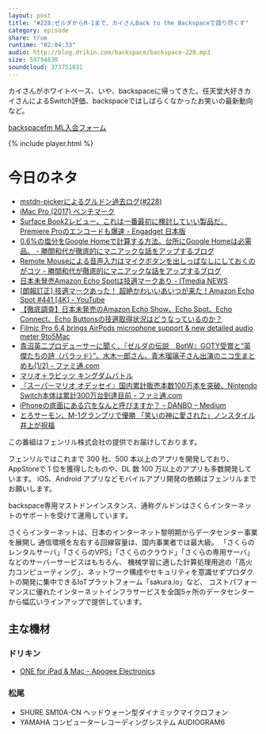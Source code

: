 ```yaml
---
layout: post
title: "#228:ゼルダからM-1まで、カイさんBack to the Backspaceで語り尽くす"
category: episode
share: true
runtime: "02:04:33"
audio: http://blog.drikin.com/backspace/backspace-228.mp3
size: 59794830
soundcloud: 373751831
---
```


カイさんがホワイトベース、いや、backspaceに帰ってきた。任天堂大好きカイさんによるSwitch評価、backspaceではしばらくなかったお笑いの最新動向など。

[backspacefm ML入会フォーム](http://backspace.us11.list-manage.com/subscribe?u=09c933bd3997c1d16dbed156a&id=84b6529b91)

{% include player.html %}

# 今日のネタ
* [mstdn-pickerによるグルドン過去ログ(#228)](https://rbtnn.github.io/mstdn-picker/?instance=mstdn.guru&since_id=99221630575896190&max_id=99222113375910692)
* [iMac Pro (2017) ベンチマーク](http://www.macotakara.jp/blog/macintosh/entry-34012.html)
* [Surface Book2レビュー、これは一番最初に検討していい製品だ。 Premiere Proのエンコードも爆速 - Engadget 日本版](http://japanese.engadget.com/2017/12/22/surface-book2-premiere-pro/)
* [0.6%の塩分をGoogle Homeで計算する方法。台所にGoogle Homeは必需品。 - 勝間和代が徹底的にマニアックな話をアップするブログ](http://katsumakazuyo.hatenablog.com/entry/2017/12/21/233829)
* [Remote Mouseによる音声入力はマイクボタンを出しっぱなしにしておくのがコツ - 勝間和代が徹底的にマニアックな話をアップするブログ](http://katsumakazuyo.hatenablog.com/entry/2017/12/15/201918)
* [日本未発売Amazon Echo Spotは技適マークあり - ITmedia NEWS](http://www.itmedia.co.jp/news/articles/1712/22/news068.html)
* [[朗報訂正] 技適マークあった！ 超絶かわいいあいつが来た！Amazon Echo Spot #441 [4K] - YouTube](https://www.youtube.com/watch?v=77fiqvssXMM)
* [【徹底調査】日本未発売のAmazon Echo Show、Echo Spot、Echo Connect、Echo Buttonsの技適取得状況はどうなっているのか？](https://robotstart.info/2017/12/22/amazon-echo-family-giteki-mark.html)
* [Filmic Pro 6.4 brings AirPods microphone support &amp; new detailed audio meter 9to5Mac](https://9to5mac.com/2017/12/22/filmic-pro-6-4-airpods-audio-meter/)
* [青沼英二プロデューサーに聞く、『ゼルダの伝説　BotW』GOTY受賞と“英傑たちの詩（バラッド）”。水木一郎さん、青木瑠璃子さん出演のニコ生まとめも(1/2) - ファミ通.com](https://www.famitsu.com/news/201712/20148517.html)
* [マリオ＋ラビッツ キングダムバトル](https://www.nintendo.co.jp/switch/ac2ga/pc/index.html?nt_redirect_referrer=https%3A%2F%2Fwww.google.co.jp%2F&rd)
* [『スーパーマリオ オデッセイ』国内累計販売本数100万本を突破、Nintendo Switch本体は累計300万台到達目前 - ファミ通.com](https://www.famitsu.com/news/201712/20148563.html)
* [iPhoneの底面にある穴をなんと呼びますか？ – DANBO – Medium](https://medium.com/@iDANBO/iphone%E3%81%AE%E5%BA%95%E9%9D%A2%E3%81%AB%E3%81%82%E3%82%8B%E7%A9%B4%E3%82%92%E3%81%AA%E3%82%93%E3%81%A8%E5%91%BC%E3%81%B3%E3%81%BE%E3%81%99%E3%81%8B-ce33a8fb3d24)
* [とろサーモン、M-1グランプリで優勝 「笑いの神に愛された」ノンスタイル井上が祝福](http://www.huffingtonpost.jp/2017/12/03/m-1_a_23295842/)

この番組はフェンリル株式会社の提供でお届けしております。

フェンリルではこれまで 300 社、500 本以上のアプリを開発しており、AppStoreで 1 位を獲得したものや、DL 数 100 万以上のアプリも多数開発しています。
iOS、Android アプリなどモバイルアプリ開発の依頼はフェンリルまでお願いします。

backspace専用マストドンインスタンス、通称グルドンはさくらインターネットのサポートを受けて運用しています。

さくらインターネットは、日本のインターネット黎明期からデータセンター事業を展開し
通信環境を左右する回線容量は、国内事業者では最大級。
「さくらのレンタルサーバ」「さくらのVPS」「さくらのクラウド」「さくらの専用サーバ」などのサーバーサービスはもちろん、
機械学習に適した計算処理用途の「高火力コンピューティング」、ネットワーク構成やセキュリティを意識せずプロダクトの開発に集中できるIoTプラットフォーム「sakura.io」など、
コストパフォーマンスに優れたインターネットインフラサービスを全国5ヶ所のデータセンターから幅広いラインアップで提供しています。

## 主な機材

### ドリキン

* [ONE for iPad & Mac - Apogee Electronics](http://amzn.to/2DJVyyj)
### 松尾

* SHURE  SM10A-CN ヘッドウォーン型ダイナミックマイクロフォン
* YAMAHA コンピューターレコーディングシステム AUDIOGRAM6
